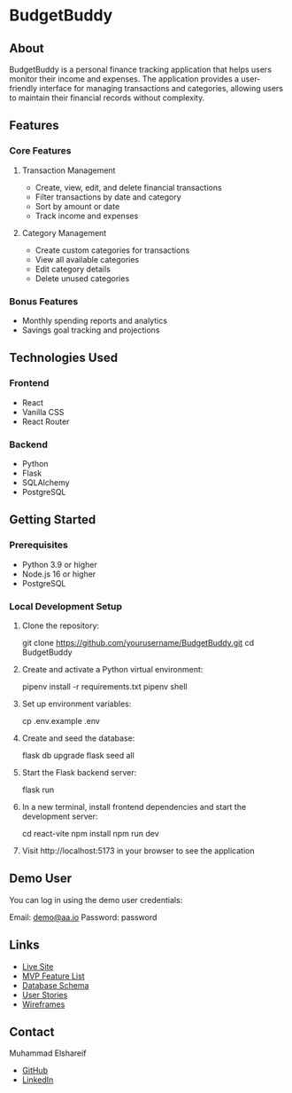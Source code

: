 # BudgetBuddy

## About

BudgetBuddy is a personal finance tracking application that helps users monitor their income and expenses. The application provides a user-friendly interface for managing transactions and categories, allowing users to maintain their financial records without complexity.

## Features

### Core Features

1. Transaction Management

   - Create, view, edit, and delete financial transactions
   - Filter transactions by date and category
   - Sort by amount or date
   - Track income and expenses

2. Category Management
   - Create custom categories for transactions
   - View all available categories
   - Edit category details
   - Delete unused categories

### Bonus Features

- Monthly spending reports and analytics
- Savings goal tracking and projections

## Technologies Used

### Frontend

- React
- Vanilla CSS
- React Router

### Backend

- Python
- Flask
- SQLAlchemy
- PostgreSQL

## Getting Started

### Prerequisites

- Python 3.9 or higher
- Node.js 16 or higher
- PostgreSQL

### Local Development Setup

1. Clone the repository:

   git clone https://github.com/yourusername/BudgetBuddy.git
   cd BudgetBuddy

2. Create and activate a Python virtual environment:

   pipenv install -r requirements.txt
   pipenv shell

3. Set up environment variables:

   cp .env.example .env

4. Create and seed the database:

   flask db upgrade
   flask seed all

5. Start the Flask backend server:

   flask run

6. In a new terminal, install frontend dependencies and start the development server:

   cd react-vite
   npm install
   npm run dev

7. Visit http://localhost:5173 in your browser to see the application

## Demo User

You can log in using the demo user credentials:

Email: demo@aa.io
Password: password

## Links

- [Live Site](https://budgetbuddy-c5xv.onrender.com)
- [MVP Feature List](https://github.com/muhammadelshareif/BudgetBuddy/wiki/MVP-Features)
- [Database Schema](https://github.com/muhammadelshareif/BudgetBuddy/wiki/Database-Schema)
- [User Stories](https://github.com/muhammadelshareif/BudgetBuddy/wiki/User-Stories)
- [Wireframes](https://github.com/muhammadelshareif/BudgetBuddy/wiki/Wireframes)

## Contact

Muhammad Elshareif

- [GitHub](https://github.com/yourusername)
- [LinkedIn](https://www.linkedin.com/in/yourusername)
